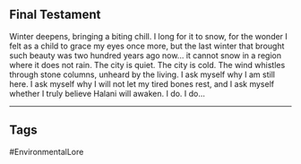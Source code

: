 ## Final Testament
Winter deepens, bringing a biting chill. I long for it to snow, for the wonder I felt as a child to grace my eyes once more, but the last winter that brought such beauty was two hundred years ago now... it cannot snow in a region where it does not rain. The city is quiet. The city is cold. The wind whistles through stone columns, unheard by the living. I ask myself why I am still here. I ask myself why I will not let my tired bones rest, and I ask myself whether I truly believe Halani will awaken. I do. I do...

---
## Tags
#EnvironmentalLore 